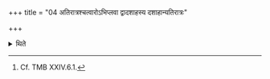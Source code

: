 +++
title = "04 अतिरात्रश्चत्वारोऽभिप्लवा द्वादशाहस्य दशाहान्यतिरात्रः"

+++

<details><summary>थिते</summary>

4. (The days in it are as follows:) an Aitrātra, four Abiplava six-day-periods, the ten days of the Dvādaśāha, and an Atirātra.[^1]  

[^1]: Cf. TMB XXIV.6.1.  

</details>
